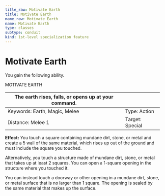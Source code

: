 ```yaml
---
title_raw: Motivate Earth
title: Motivate Earth
name_raw: Motivate Earth
name: Motivate Earth
type: classes
subtype: conduit
kind: 1st-level specialization feature
---
```


# Motivate Earth

You gain the following ability.

MOTIVATE EARTH

| The earth rises, falls, or opens up at your command. |                 |
| ---------------------------------------------------- | --------------- |
| Keywords: Earth, Magic, Melee                        | Type: Action    |
| Distance: Melee 1                                    | Target: Special |

**Effect:** You touch a square containing mundane dirt, stone, or metal and create a 5 wall of the same material, which rises up out of the ground and must include the square you touched.

Alternatively, you touch a structure made of mundane dirt, stone, or metal that takes up at least 2 squares. You can open a 1-square opening in the structure where you touched it.

You can instead touch a doorway or other opening in a mundane dirt, stone, or metal surface that is no larger than 1 square. The opening is sealed by the same material that makes up the surface.
